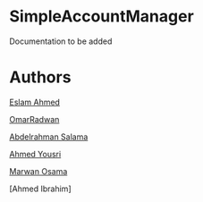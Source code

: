 # SimpleAccountManager
Documentation to be added
# Authors

[Eslam Ahmed](https://github.com/Umbriumm)

[OmarRadwan](https://github.com/AbnRadwan)

[Abdelrahman Salama](https://github.com/abdelrahman-salama22)

[Ahmed Yousri](https://github.com/V0id666)

[Marwan Osama](https://github.com/Maro7420)

[Ahmed Ibrahim]
